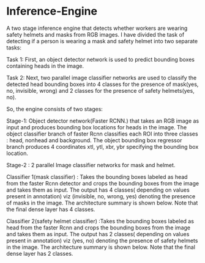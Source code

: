 # Inference-Engine
A two stage inference engine that detects whether workers are wearing safety helmets and masks from RGB images.
I have divided the task of detecting if a person is wearing a mask and safety helmet into two separate tasks:

Task 1: First, an object detector network is used to predict bounding boxes
containing heads in the image.

Task 2: Next, two parallel image classifier networks are used to classify the
detected head bounding boxes into 4 classes for the presence of mask(yes, no,
invisible, wrong) and 2 classes for the presence of safety helmets(yes, no).


So, the engine consists of two stages:

Stage-1: Object detector network(Faster RCNN.) that takes an RGB image as
input and produces bounding box locations for heads in the image. The object classifier
branch of faster Rcnn classifies each ROI into three classes : head, nonhead and
background. The object bounding box regressor branch produces 4 coordinates xtl, ytl,
xbr, ybr specifying the bounding box location.

Stage-2 : 2 parallel Image classifier networks for mask and helmet.

Classifier 1(mask classifier) : Takes the bounding boxes labeled as head from the
faster Rcnn detector and crops the bounding boxes from the image and takes them as
input. The output has 4 classes( depending on values present in annotation) viz
(invisible, no, wrong, yes) denoting the presence of masks in the image. The architecture
summary is shown below. Note that the final dense layer has 4 classes.



Classifier 2(safety helmet classifier) :Takes the bounding boxes labeled as head
from the faster Rcnn and crops the bounding boxes from the image and takes them as
input. The output has 2 classes( depending on values present in annotation) viz (yes, no)
denoting the presence of safety helmets in the image. The architecture summary is shown
below. Note that the final dense layer has 2 classes.

